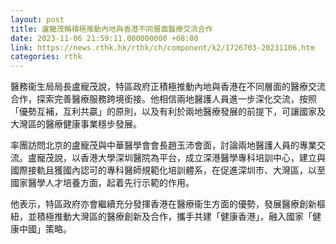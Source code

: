 ```yaml
---
layout: post
title: 盧寵茂稱積極推動內地與香港不同層面醫療交流合作
date: 2023-11-06 21:59:11.000000000 +08:00
link: https://news.rthk.hk/rthk/ch/component/k2/1726703-20231106.htm
categories: rthk
---
```


醫務衞生局局長盧寵茂說，特區政府正積極推動內地與香港在不同層面的醫療交流合作，探索完善醫療服務跨境銜接。他相信兩地醫護人員進一步深化交流，按照「優勢互補，互利共贏」的原則，以及有利於兩地醫療發展的前提下，可讓國家及大灣區的醫療健康事業穩步發展。

率團訪問北京的盧寵茂與中華醫學會會長趙玉沛會面，討論兩地醫護人員的專業交流。盧寵茂說，以香港大學深圳醫院為平台，成立深港醫學專科培訓中心，建立與國際接軌且獲國內認可的專科醫師規範化培訓體系，在促進深圳巿、大灣區，以至國家醫學人才培養方面，起着先行示範的作用。

他表示，特區政府亦會繼續充分發揮香港在醫療衞生方面的優勢，發展醫療創新樞紐，並積極推動大灣區的醫療創新及合作，攜手共建「健康香港」，融入國家「健康中國」策略。
